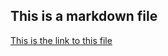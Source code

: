 ## This is a markdown file
[This is the link to this file](https://github.com/Salome-art/datasciencecoursera.git)
